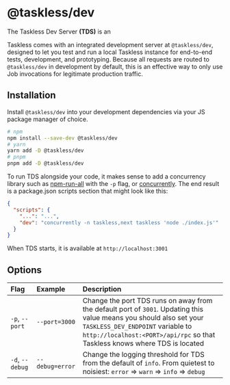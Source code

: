 # @taskless/dev

The Taskless Dev Server **(TDS)** is an

Taskless comes with an integrated development server at `@taskless/dev`, designed to let you test and run a local Taskless instance for end-to-end tests, development, and prototyping. Because all requests are routed to `@taskless/dev` in development by default, this is an effective way to only use Job invocations for legitimate production traffic.

## Installation

Install `@taskless/dev` into your development dependencies via your JS package manager of choice.

```sh
# npm
npm install --save-dev @taskless/dev
# yarn
yarn add -D @taskless/dev
# pnpm
pnpm add -D @taskless/dev
```

To run TDS alongside your code, it makes sense to add a concurrency library such as [npm-run-all](https://www.npmjs.com/package/npm-run-all) with the `-p` flag, or [concurrently](https://www.npmjs.com/package/concurrently). The end result is a package.json scripts section that might look like this:

```json
{
  "scripts": {
    "...": "...",
    "dev": "concurrently -n taskless,next taskless 'node ./index.js'"
  }
}
```

When TDS starts, it is available at `http://localhost:3001`

## Options

| Flag            | Example         | Description                                                                                                                                                                                                                            |
| :-------------- | :-------------- | :------------------------------------------------------------------------------------------------------------------------------------------------------------------------------------------------------------------------------------- |
| `-p`, `--port`  | `--port=3000`   | Change the port TDS runs on away from the default port of `3001`. Updating this value means you should also set your `TASKLESS_DEV_ENDPOINT` variable to `http://localhost:<PORT>/api/rpc` so that Taskless knows where TDS is located |
| `-d`, `--debug` | `--debug=error` | Change the logging threshold for TDS from the default of `info`. From quietest to noisiest: `error` => `warn` => `info` => `debug`                                                                                                     |
